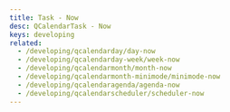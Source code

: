 ```yaml
---
title: Task - Now
desc: QCalendarTask - Now
keys: developing
related:
  - /developing/qcalendarday/day-now
  - /developing/qcalendarday-week/week-now
  - /developing/qcalendarmonth/month-now
  - /developing/qcalendarmonth-minimode/minimode-now
  - /developing/qcalendaragenda/agenda-now
  - /developing/qcalendarscheduler/scheduler-now
---
```


<example-viewer
  title="Now"
  file="TaskNow"
  codepen-title="QCalendarTask"
/>
